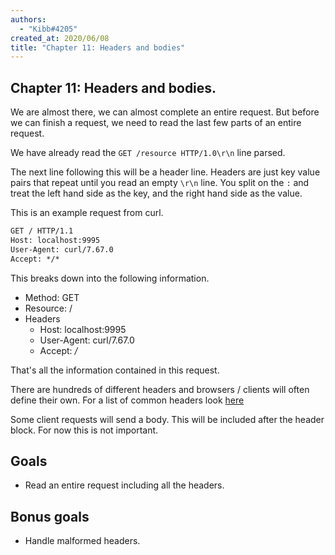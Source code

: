 ```yaml
---
authors:
  - "Kibb#4205"
created_at: 2020/06/08
title: "Chapter 11: Headers and bodies"
---
```


## Chapter 11: Headers and bodies.

We are almost there, we can almost complete an entire request. But before we can finish a request, we need to
read the last few parts of an entire request.

We have already read the `GET /resource HTTP/1.0\r\n` line parsed.

The next line following this will be a header line.
Headers are just key value pairs that repeat until you read an empty `\r\n` line.
You split on the `:` and treat the left hand side as the key, and the right hand side as the value.

This is an example request from curl.

```txt
GET / HTTP/1.1
Host: localhost:9995
User-Agent: curl/7.67.0
Accept: */*

```

This breaks down into the following information.

- Method: GET
- Resource: /
- Headers
  - Host: localhost:9995
  - User-Agent: curl/7.67.0
  - Accept: _/_

That's all the information contained in this request.

There are hundreds of different headers and browsers / clients will often define their own.
For a list of common headers look [here](https://developer.mozilla.org/en-US/docs/Web/HTTP/Headers)

Some client requests will send a body. This will be included after the header block.
For now this is not important.

## Goals

- Read an entire request including all the headers.

## Bonus goals

- Handle malformed headers.
